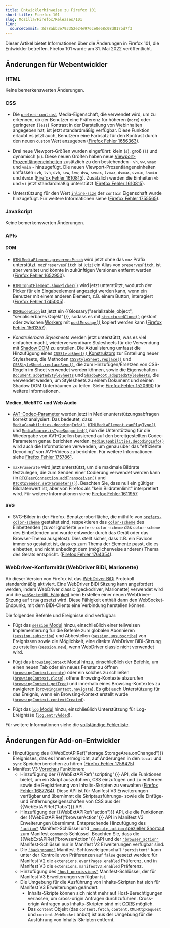 ```yaml
---
title: Entwicklerhinweise zu Firefox 101
short-title: Firefox 101
slug: Mozilla/Firefox/Releases/101
l10n:
  sourceCommit: 2d78abb3e793352e24e976ce0e68c08d817bd7f3
---
```


Dieser Artikel bietet Informationen über die Änderungen in Firefox 101, die Entwickler betreffen. Firefox 101 wurde am 31. Mai 2022 veröffentlicht.

## Änderungen für Webentwickler

### HTML

Keine bemerkenswerten Änderungen.

### CSS

- Die [`prefers-contrast`](/de/docs/Web/CSS/@media/prefers-contrast) Media-Eigenschaft, die verwendet wird, um zu erkennen, ob der Benutzer eine Präferenz für höheren (`more`) oder geringeren (`less`) Kontrast in der Darstellung von Webinhalten angegeben hat, ist jetzt standardmäßig verfügbar. Diese Funktion erlaubt es jetzt auch, Benutzern eine Farbsatz für den Kontrast durch den neuen `custom` Wert anzugeben ([Firefox Fehler 1656363](https://bugzil.la/1656363)).

- Drei neue Viewport-Größen wurden eingeführt: klein (`s`), groß (`l`) und dynamisch (`d`). Diese neuen Größen haben neue [Viewport-Prozentlängeneinheiten](/de/docs/Web/CSS/length) zusätzlich zu den bestehenden - `vh`, `vw`, `vmax` und `vmin` - hinzugefügt. Die neuen Viewport-Prozentlängeneinheiten umfassen `svh`, `lvh`, `dvh`, `svw`, `lvw`, `dvw`, `svmax`, `lvmax`, `dvmax`, `svmin`, `lvmin` und `dvmin` ([Firefox Fehler 1610815](https://bugzil.la/1610815)). Zusätzlich werden die Einheiten `vb` und `vi` jetzt standardmäßig unterstützt ([Firefox Fehler 1610815](https://bugzil.la/1610815)).

- Unterstützung für den Wert [`inline-size`](/de/docs/Web/CSS/Reference/Properties/contain#inline-size) der `contain` Eigenschaft wurde hinzugefügt. Für weitere Informationen siehe ([Firefox Fehler 1755565](https://bugzil.la/1755565)).

### JavaScript

Keine bemerkenswerten Änderungen.

### APIs

#### DOM

- [`HTMLMediaElement.preservesPitch`](/de/docs/Web/API/HTMLMediaElement/preservesPitch) wird jetzt ohne das `moz` Präfix unterstützt.
  `mozPreservesPitch` ist jetzt ein Alias von `preservesPitch`, ist aber veraltet und könnte in zukünftigen Versionen entfernt werden ([Firefox Fehler 1652950](https://bugzil.la/1652950)).

- [`HTMLInputElement.showPicker()`](/de/docs/Web/API/HTMLInputElement/showPicker) wird jetzt unterstützt, wodurch der Picker für ein Eingabeelement angezeigt werden kann, wenn ein Benutzer mit einem anderen Element, z.B. einem Button, interagiert ([Firefox Fehler 1745005](https://bugzil.la/1745005)).

- [`DOMException`](/de/docs/Web/API/DOMException) ist jetzt ein {{Glossary("serializable_object", "serialisierbares Objekt")}}, sodass es mit [`structuredClone()`](/de/docs/Web/API/Window/structuredClone) geklont oder zwischen [Workers](/de/docs/Web/API/Worker) mit [`postMessage()`](/de/docs/Web/API/Worker/postMessage) kopiert werden kann ([Firefox Fehler 1561357](https://bugzil.la/1561357)).

- _Konstruierbare Stylesheets_ werden jetzt unterstützt, was es viel einfacher macht, wiederverwendbare Stylesheets für die Verwendung mit [Shadow DOM](/de/docs/Web/API/Web_components/Using_shadow_DOM) zu erstellen.
  Die Aktualisierung umfasst die Hinzufügung eines [`CSSStyleSheet()` Konstruktors](/de/docs/Web/API/CSSStyleSheet/CSSStyleSheet) zur Erstellung neuer Stylesheets, die Methoden [`CSSStyleSheet.replace()`](/de/docs/Web/API/CSSStyleSheet/replace) und [`CSSStyleSheet.replaceSync()`](/de/docs/Web/API/CSSStyleSheet/replaceSync), die zum Hinzufügen/Ersetzen von CSS-Regeln im Sheet verwendet werden können, sowie die Eigenschaften [`Document.adoptedStyleSheets`](/de/docs/Web/API/Document/adoptedStyleSheets) und [`ShadowRoot.adoptedStyleSheets`](/de/docs/Web/API/ShadowRoot/adoptedStyleSheets), die verwendet werden, um Stylesheets zu einem Dokument und seinen Shadow DOM Unterbäumen zu teilen. Siehe [Firefox Fehler 1520690](https://bugzil.la/1520690) für weitere Informationen.

#### Medien, WebRTC und Web Audio

- [AV1-Codec-Parameter](/de/docs/Web/Media/Guides/Formats/codecs_parameter#av1) werden jetzt in Medienunterstützungsabfragen korrekt analysiert.
  Das bedeutet, dass [`MediaCapabilities.decodingInfo()`](/de/docs/Web/API/MediaCapabilities/decodingInfo), [`HTMLMediaElement.canPlayType()`](/de/docs/Web/API/HTMLMediaElement/canPlayType) und [`MediaSource.isTypeSupported()`](/de/docs/Web/API/MediaSource/isTypeSupported_static) nun die Unterstützung für die Wiedergabe von AV1-Quellen basierend auf den bereitgestellten Codec-Parametern genau berichten werden.
  [`MediaCapabilities.decodingInfo()`](/de/docs/Web/API/MediaCapabilities/decodingInfo) wird auch die Informationen verwenden, um genau über das "effiziente Decoding" von AV1-Videos zu berichten.
  Für weitere Informationen siehe [Firefox Fehler 1757861](https://bugzil.la/1757861).

- `maxFramerate` wird jetzt unterstützt, um die maximale Bildrate festzulegen, die zum Senden einer Codierung verwendet werden kann (in [`RTCPeerConnection.addTransceiver()`](/de/docs/Web/API/RTCPeerConnection/addTransceiver) und [`RTCRtpSender.setParameters()`](/de/docs/Web/API/RTCRtpSender/setParameters)).
  Beachten Sie, dass null ein gültiger Bildratenwert ist, aber von Firefox als "kein Bildratenlimit" interpretiert wird.
  Für weitere Informationen siehe [Firefox Fehler 1611957](https://bugzil.la/1611957).

#### SVG

- SVG-Bilder in der Firefox-Benutzeroberfläche, die mithilfe von [`prefers-color-scheme`](/de/docs/Web/CSS/@media/prefers-color-scheme) gestaltet sind, respektieren das [`color-scheme`](/de/docs/Web/CSS/Reference/Properties/color-scheme) des Einbettenden (zuvor ignorierte `prefers-color-scheme` das `color-scheme` des Einbettenden und wurde entweder durch das Gerät oder das Browser-Thema ausgelöst).
  Dies stellt sicher, dass z.B. ein Favicon immer so gestaltet ist, dass es zum Thema der Elemente passt, die es einbetten, und nicht unbedingt dem (möglicherweise anderen) Thema des Geräts entspricht. ([Firefox Fehler 1764354](https://bugzil.la/1764354)).

### WebDriver-Konformität (WebDriver BiDi, Marionette)

Ab dieser Version von Firefox ist das [WebDriver BiDi](https://wiki.mozilla.org/WebDriver/RemoteProtocol/WebDriver_BiDi) Protokoll standardmäßig aktiviert. Eine WebDriver BiDi Sitzung kann angefordert werden, indem WebDriver classic (geckodriver, Marionette) verwendet wird und die [`webSocketURL` Fähigkeit](/de/docs/Web/WebDriver/Reference/Capabilities/webSocketUrl) beim Erstellen einer neuen WebDriver-Sitzung auf `true` gesetzt wird. Diese Fähigkeit enthält dann den WebSocket-Endpunkt, mit dem BiDi-Clients eine Verbindung herstellen können.

Die folgenden Befehle und Ereignisse sind verfügbar:

- Fügt das [`session` Modul](https://w3c.github.io/webdriver-bidi/#module-session) hinzu, einschließlich einer teilweisen Implementierung für die Befehle zum globalen Abonnieren ([`session.subscribe`](https://w3c.github.io/webdriver-bidi/#command-session-subscribe)) und Abbestellen ([`session.unsubscribe`](https://w3c.github.io/webdriver-bidi/#command-session-unsubscribe)) von Ereignissen sowie die Möglichkeit, eine direkte WebDriver BiDi-Sitzung zu erstellen ([`session.new`](https://w3c.github.io/webdriver-bidi/#command-session-new)), wenn WebDriver classic nicht verwendet wird.

- Fügt das [`browsingContext` Modul](https://w3c.github.io/webdriver-bidi/#module-browsingContext) hinzu, einschließlich der Befehle, um einen neuen Tab oder ein neues Fenster zu öffnen ([`browsingContext.create`](https://w3c.github.io/webdriver-bidi/#command-browsingContext-create)) oder ein solches zu schließen ([`browsingContext.close`](https://w3c.github.io/webdriver-bidi/#command-browsingContext-close)), offene Browsing-Kontexte abzurufen ([`browsingContext.getTree`](https://w3c.github.io/webdriver-bidi/#command-browsingContext-getTree)) und innerhalb eines Browsing-Kontextes zu navigieren ([`browsingContext.navigate`](https://w3c.github.io/webdriver-bidi/#command-browsingContext-navigate)). Es gibt auch Unterstützung für das Ereignis, wenn ein Browsing-Kontext erstellt wurde ([`browsingContext.contextCreated`](https://w3c.github.io/webdriver-bidi/#event-browsingContext-contextCreated)).

- Fügt das [`log` Modul](https://w3c.github.io/webdriver-bidi/#module-log) hinzu, einschließlich Unterstützung für Log-Ereignisse ([`log.entryAdded`](https://w3c.github.io/webdriver-bidi/#event-log-entryAdded)).

Für weitere Informationen siehe die [vollständige Fehlerliste](https://bugzilla.mozilla.org/buglist.cgi?component=Agent&component=Marionette&component=WebDriver%20BiDi&v1=fixed&query_format=advanced&f1=cf_status_firefox101&o1=equals&product=Remote%20Protocol&product=Testing&j_top=OR&list_id=16095473&resolution=FIXED).

## Änderungen für Add-on-Entwickler

- Hinzufügung des {{WebExtAPIRef("storage.StorageArea.onChanged")}} Ereignisses, das es Ihnen ermöglicht, auf Änderungen in den `local` und `sync` Speicherbereichen zu hören ([Firefox Fehler 1758475](https://bugzil.la/1758475)).
- Manifest V3 [Vorschau](https://blog.mozilla.org/addons/2022/06/08/manifest-v3-firefox-developer-preview-how-to-get-involved/) Funktionen:
  - Hinzufügung der {{WebExtAPIRef("scripting")}} API, die Funktionen bietet, um ein Skript auszuführen, CSS einzufügen und zu entfernen sowie die Registrierung von Inhalts-Skripten zu verwalten ([Firefox Fehler 1687764](https://bugzil.la/1687764)). Diese API ist für Manifest V3 Erweiterungen verfügbar und übernimmt die Skriptausführungs- sowie die Einfüge- und Entfernungseigenschaften von CSS aus der {{WebExtAPIRef("tabs")}} API.
  - Hinzufügung der {{WebExtAPIRef("action")}} API, die die Funktionen der {{WebExtAPIRef("browserAction")}} API in Manifest V3 Erweiterungen übernimmt. Entsprechende Hinzufügung des [`"action"`](/de/docs/Mozilla/Add-ons/WebExtensions/manifest.json/action) Manifest-Schlüssel und [`_execute_action` spezieller Shortcut](/de/docs/Mozilla/Add-ons/WebExtensions/manifest.json/commands#special_shortcuts) zum Manifest `commands` Schlüssel. Beachten Sie, dass die {{WebExtAPIRef("browserAction")}} API und der [`"browser_action"`](/de/docs/Mozilla/Add-ons/WebExtensions/manifest.json/browser_action) Manifest-Schlüssel nur in Manifest V2 Erweiterungen verfügbar sind.
  - Die [`"background"`](/de/docs/Mozilla/Add-ons/WebExtensions/manifest.json/background) Manifest-Schlüsseleigenschaft `"persistent"` kann unter der Kontrolle von Präferenzen auf `false` gesetzt werden: für Manifest V2 die <code>extensions.eventPages.enabled</code> Präferenz, und in Manifest V3 die <code>extensions.manifestV3.enabled</code> Präferenz.
  - Hinzufügung des [`"host_permissions"`](/de/docs/Mozilla/Add-ons/WebExtensions/manifest.json/host_permissions) Manifest-Schlüssel, der für Manifest V3 Erweiterungen verfügbar ist.
  - Die Umgebung für die Ausführung von Inhalts-Skripten hat sich für Manifest V3 Erweiterungen geändert:
    - Inhalts-Skripte können sich nicht mehr auf Host-Berechtigungen verlassen, um cross-origin Anfragen durchzuführen. Cross-origin Anfragen aus Inhalts-Skripten sind mit [CORS](/de/docs/Web/HTTP/Guides/CORS) möglich.
    - Das `content` Objekt (das `content.fetch`, `content.XMLHttpRequest` und `content.WebSocket` anbot) ist aus der Umgebung für die Ausführung von Inhalts-Skripten entfernt.
